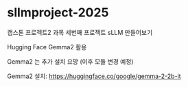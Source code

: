 # sllmproject-2025
캡스톤 프로젝트2 과목 세번째 프로젝트 sLLM 만들어보기

Hugging Face Gemma2 활용

Gemma2 는 추가 설치 요망
(이후 모듈 변경 예정)

Gemma2 설치: https://huggingface.co/google/gemma-2-2b-it
